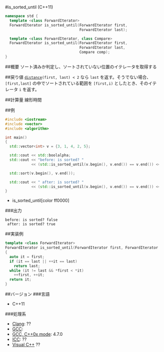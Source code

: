 #is_sorted_until (C++11)
```cpp
namespace std {
  template <class ForwardIterator>
  ForwardIterator is_sorted_until(ForwardIterator first,
                                  ForwardIterator last);

  template <class ForwardIterator, class Compare>
  ForwardIterator is_sorted_until(ForwardIterator first,
                                  ForwardIterator last,
                                  Compare comp);
}
```

##概要
ソート済みか判定し、ソートされていない位置のイテレータを取得する


##戻り値
[`distance`](/reference/iterator/distance.md)`(first, last) < 2` なら `last` を返す。そうでない場合、`[first,last]` の中でソートされている範囲を `[first,i)` としたとき、そのイテレータ `i` を返す。


##計算量
線形時間


##例
```cpp
#include <iostream>
#include <vector>
#include <algorithm>

int main()
{
  std::vector<int> v = {3, 1, 4, 2, 5};

  std::cout << std::boolalpha;
  std::cout << "before: is sorted? "
            << (std::is_sorted_until(v.begin(), v.end()) == v.end()) << std::endl;

  std::sort(v.begin(), v.end());

  std::cout << " after: is sorted? "
            << (std::is_sorted_until(v.begin(), v.end()) == v.end()) << std::endl;
}
```
* is_sorted_until[color ff0000]

###出力
```
before: is sorted? false
 after: is sorted? true
```


##実装例
```cpp
template <class ForwardIterator>
ForwardIterator is_sorted_until(ForwardIterator first, ForwardIterator last)
{
  auto it = first;
  if (it == last || ++it == last)
    return last;
  while (it != last && *first < *it)
    ++first, ++it;
  return it;
}
```


##バージョン
###言語
- C++11


###処理系
- [Clang](/implementation#clang.md): ??
- [GCC](/implementation#gcc.md): 
- [GCC, C++0x mode](/implementation#gcc.md): 4.7.0
- [ICC](/implementation#icc.md): ??
- [Visual C++](/implementation#visual_cpp.md) ??


